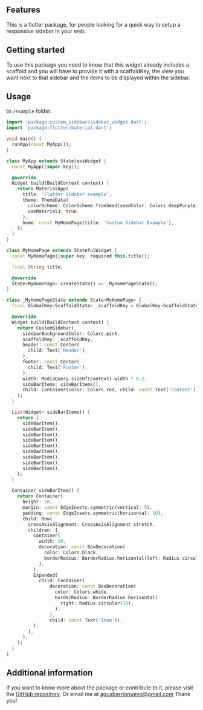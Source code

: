 <!--
This README describes the package. If you publish this package to pub.dev,
this README's contents appear on the landing page for your package.

For information about how to write a good package README, see the guide for
[writing package pages](https://dart.dev/tools/pub/writing-package-pages).

For general information about developing packages, see the Dart guide for
[creating packages](https://dart.dev/guides/libraries/create-packages)
and the Flutter guide for
[developing packages and plugins](https://flutter.dev/to/develop-packages).
-->

## Features

This is a flutter package, for people looking for a quick way to setup a responsive sidebar in your web.

## Getting started

To use this package you need to know that this widget already includes a scaffold and you will have to provide it with a scaffoldKey, the view you want next to that sidebar and the items to be displayed within the sidebar.

## Usage

to `/example` folder.

```dart
import 'package:custom_sidebar/sidebar_widget.dart';
import 'package:flutter/material.dart';

void main() {
  runApp(const MyApp());
}

class MyApp extends StatelessWidget {
  const MyApp({super.key});

  @override
  Widget build(BuildContext context) {
    return MaterialApp(
      title: 'Flutter Sidebar example',
      theme: ThemeData(
        colorScheme: ColorScheme.fromSeed(seedColor: Colors.deepPurple),
        useMaterial3: true,
      ),
      home: const MyHomePage(title: 'Custom Sidebar Example'),
    );
  }
}

class MyHomePage extends StatefulWidget {
  const MyHomePage({super.key, required this.title});

  final String title;

  @override
  State<MyHomePage> createState() => _MyHomePageState();
}

class _MyHomePageState extends State<MyHomePage> {
  final GlobalKey<ScaffoldState> _scaffoldKey = GlobalKey<ScaffoldState>();

  @override
  Widget build(BuildContext context) {
    return CustomSidebar(
      sidebarBackgroundColor: Colors.pink,
      scaffoldKey: _scaffoldKey,
      header: const Center(
        child: Text('Header'),
      ),
      footer: const Center(
        child: Text('Footer'),
      ),
      width: MediaQuery.sizeOf(context).width * 0.2,
      sideBarItems: sideBarItems(),
      child: Container(color: Colors.red, child: const Text('Content')),
    );
  }

  List<Widget> sideBarItems() {
    return [
      sideBarItem(),
      sideBarItem(),
      sideBarItem(),
      sideBarItem(),
      sideBarItem(),
      sideBarItem(),
      sideBarItem(),
      sideBarItem(),
      sideBarItem(),
    ];
  }

  Container sideBarItem() {
    return Container(
      height: 50,
      margin: const EdgeInsets.symmetric(vertical: 5),
      padding: const EdgeInsets.symmetric(horizontal: 10),
      child: Row(
        crossAxisAlignment: CrossAxisAlignment.stretch,
        children: [
          Container(
            width: 10,
            decoration: const BoxDecoration(
              color: Colors.black,
              borderRadius: BorderRadius.horizontal(left: Radius.circular(10)),
            ),
          ),
          Expanded(
            child: Container(
                decoration: const BoxDecoration(
                  color: Colors.white,
                  borderRadius: BorderRadius.horizontal(
                    right: Radius.circular(10),
                  ),
                ),
                child: const Text('Item')),
          ),
        ],
      ),
    );
  }
}
```

## Additional information
If you want to know more about the package or contribute to it, please visit the [GitHub repository](https://github.com/agusbarrionuevodev/custom_sidebar). Or email me at agusbarrionuevo@gmail.com
Thank you!
